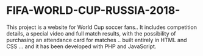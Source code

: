 # FIFA-WORLD-CUP-RUSSIA-2018-

This project is a website for World Cup soccer fans.. It includes competition details, a special video and full match
results, with the possibility of purchasing an attendance card for matches ..
built entirely in HTML and CSS ... and it has been developed with PHP and JavaScript.

